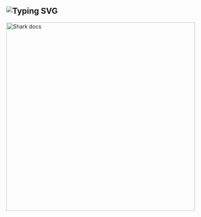 ## ![Typing SVG](https://readme-typing-svg.herokuapp.com?font=Rockstar-ExtraBold&color=F33A6A&lines=😍𝞖𝞘+𝙁𝞒𝞘𝞢𝞜𝘿𝙎😍;𝞘+𝞓𝞛+𝘿𝞓𝞒𝞙+𝞒𝙐𝙎𝞖;𝙏𝞖𝞓𝞜𝞙𝙎+𝙁𝞗𝞒+𝙒𝞓𝙏𝘾𝞖𝞘𝞜𝙂;𝞛𝙔+𝞠𝞒𝞗𝙁𝞘𝙇𝞢)

<img alt="Shark docs" height="500" src="https://i.imgur.com/fjI1fbR.jpg">
